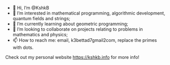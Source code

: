 - 👋 Hi, I’m @KshkB
- 👀 I’m interested in mathematical programming, algorithmic development, quantum fields and strings;
- 🌱 I’m currently learning about geometric programming;
- 💞️ I’m looking to collaborate on projects relating to problems in mathematics and physics;
- 📫 How to reach me: email, k3bettad7gmail2com, replace the primes with dots.

Check out my personal website https://kshkb.info for more info!

<!---
KshkB/KshkB is a ✨ special ✨ repository because its `README.md` (this file) appears on your GitHub profile.
You can click the Preview link to take a look at your changes.
--->
